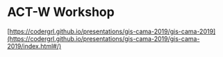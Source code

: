 # ACT-W Workshop

[https://codergrl.github.io/presentations/gis-cama-2019/gis-cama-2019](https://codergrl.github.io/presentations/gis-cama-2019/gis-cama-2019/index.html#/)
